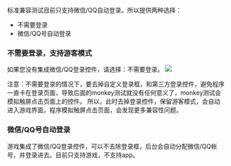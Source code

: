 标准兼容测试目前只支持微信/QQ自动登录。所以提供两种选择：
- 不需要登录
- 微信/QQ号自动登录

### 不需要登录，支持游客模式
如果您没有集成微信/QQ登录控件，请选择：不需要登录。
![](http://imgcache.tce.fsphere.cn/static/mccdn.qcloud.com/static/img/852855d15e6d3b802a70bf3d45e9cc3d/image.png)

注意：不需要登录的情况下，要去掉自定义登录框，和第三方登录控件，避免程序一直卡在登录页面，导致后面的monkey测试就没有任何意义了，monkey测试会模拟触屏点击页面上的控件。
所以，此时去掉登录控件，保留游客模式，会自动进入游戏界面，程序模拟触屏点击页面，会发现更多兼容性问题。

### 微信/QQ号自动登录

游戏集成了微信/QQ登录控件，可以不去除登录框，后台会自动分配微信/QQ帐号，并登录进去。目前只支持游戏，不支持app。

